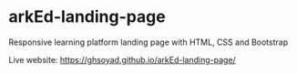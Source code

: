 # arkEd-landing-page
Responsive learning platform landing page with HTML, CSS and Bootstrap

Live website: https://ghsoyad.github.io/arkEd-landing-page/